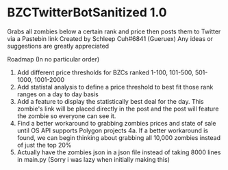 # BZCTwitterBotSanitized 1.0
Grabs all zombies below a certain rank and price then posts them to Twitter via a Pastebin link
Created by Schleep Cuh#6841 (Gueruex)
Any ideas or suggestions are greatly appreciated

Roadmap (In no particular order)
1. Add different price thresholds for BZCs ranked 1-100, 101-500, 501-1000, 1001-2000
2. Add statistal analysis to define a price threshold to best fit those rank ranges on a day to day basis
3. Add a feature to display the statistically best deal for the day. This zombie's link will be placed directly in the post and the post will feature the zombie so everyone can see it.
4. Find a better workaround to grabbing zombies prices and state of sale until OS API supports Polygon projects
  4a. If a better workaround is found, we can begin thinking about grabbing all 10,000 zombies instead of just the top 20%
5. Actually have the zombies json in a json file instead of taking 8000 lines in main.py (Sorry i was lazy when initially making this)
